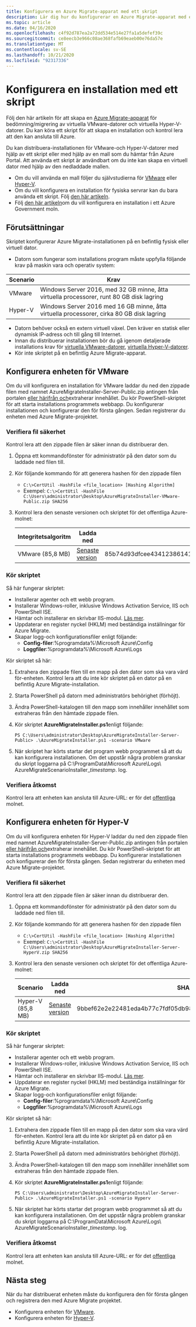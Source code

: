 ```yaml
---
title: Konfigurera en Azure Migrate-apparat med ett skript
description: Lär dig hur du konfigurerar en Azure Migrate-apparat med ett skript
ms.topic: article
ms.date: 04/16/2020
ms.openlocfilehash: c4f92d787ea2a72dd534e514e27fa1a5defef39c
ms.sourcegitcommit: ce8eecb3e966c08ae368fafb69eaeb00e76da57e
ms.translationtype: MT
ms.contentlocale: sv-SE
ms.lasthandoff: 10/21/2020
ms.locfileid: "92317336"
---
```

# <a name="set-up-an-appliance-with-a-script"></a>Konfigurera en installation med ett skript

Följ den här artikeln för att skapa en [Azure Migrate-apparat](./migrate-appliance-architecture.md) för bedömning/migrering av virtuella VMware-datorer och virtuella Hyper-V-datorer. Du kan köra ett skript för att skapa en installation och kontrol lera att den kan ansluta till Azure. 

Du kan distribuera-installationen för VMware-och Hyper-V-datorer med hjälp av ett skript eller med hjälp av en mall som du hämtar från Azure Portal. Att använda ett skript är användbart om du inte kan skapa en virtuell dator med hjälp av den nedladdade mallen.

- Om du vill använda en mall följer du självstudierna för [VMware](./tutorial-discover-vmware.md) eller [Hyper-V](./tutorial-discover-hyper-v.md).
- Om du vill konfigurera en installation för fysiska servrar kan du bara använda ett skript. Följ [den här artikeln](how-to-set-up-appliance-physical.md).
- Följ [den här artikeln](deploy-appliance-script-government.md)om du vill konfigurera en installation i ett Azure Government moln.

## <a name="prerequisites"></a>Förutsättningar

Skriptet konfigurerar Azure Migrate-installationen på en befintlig fysisk eller virtuell dator.

- Datorn som fungerar som installations program måste uppfylla följande krav på maskin vara och operativ system:

Scenario | Krav
--- | ---
VMware | Windows Server 2016, med 32 GB minne, åtta virtuella processorer, runt 80 GB disk lagring
Hyper-V | Windows Server 2016 med 16 GB minne, åtta virtuella processorer, cirka 80 GB disk lagring
- Datorn behöver också en extern virtuell växel. Den kräver en statisk eller dynamisk IP-adress och till gång till Internet.
- Innan du distribuerar installationen bör du gå igenom detaljerade installations krav för [virtuella VMware-datorer](migrate-appliance.md#appliance---vmware), [virtuella Hyper-V-datorer](migrate-appliance.md#appliance---hyper-v).
- Kör inte skriptet på en befintlig Azure Migrate-apparat.

## <a name="set-up-the-appliance-for-vmware"></a>Konfigurera enheten för VMware

Om du vill konfigurera en installation för VMware laddar du ned den zippade filen med namnet AzureMigrateInstaller-Server-Public.zip antingen från portalen [eller härifrån och](https://go.microsoft.com/fwlink/?linkid=2140334)extraherar innehållet. Du kör PowerShell-skriptet för att starta installations programmets webbapp. Du konfigurerar installationen och konfigurerar den för första gången. Sedan registrerar du enheten med Azure Migrate-projektet.


### <a name="verify-file-security"></a>Verifiera fil säkerhet

Kontrol lera att den zippade filen är säker innan du distribuerar den.

1. Öppna ett kommandofönster för administratör på den dator som du laddade ned filen till.
2. Kör följande kommando för att generera hashen för den zippade filen
    - ```C:\>CertUtil -HashFile <file_location> [Hashing Algorithm]```
    - Exempel: ```C:\>CertUtil -HashFile C:\Users\administrator\Desktop\AzureMigrateInstaller-VMware-Public.zip SHA256```
3. Kontrol lera den senaste versionen och skriptet för det offentliga Azure-molnet:

    **Integritetsalgoritm** | **Ladda ned** | **SHA256**
    --- | --- | ---
    VMware (85,8 MB) | [Senaste version](https://go.microsoft.com/fwlink/?linkid=2116601) | 85b74d93dfcee43412386141808d82147916330e6669df94c7969fe1b3d0fe72



### <a name="run-the-script"></a>Kör skriptet

Så här fungerar skriptet:

- Installerar agenter och ett webb program.
- Installerar Windows-roller, inklusive Windows Activation Service, IIS och PowerShell ISE.
- Hämtar och installerar en skrivbar IIS-modul. [Läs mer](https://www.microsoft.com/download/details.aspx?id=7435).
- Uppdaterar en register nyckel (HKLM) med beständiga inställningar för Azure Migrate.
- Skapar logg-och konfigurationsfiler enligt följande:
    - **Config-filer**:%programdata%\Microsoft Azure\Config
    - **Loggfiler**:%programdata%\Microsoft Azure\Logs

Kör skriptet så här:

1. Extrahera den zippade filen till en mapp på den dator som ska vara värd för-enheten. Kontrol lera att du inte kör skriptet på en dator på en befintlig Azure Migrate-installation.
2. Starta PowerShell på datorn med administratörs behörighet (förhöjt).
3. Ändra PowerShell-katalogen till den mapp som innehåller innehållet som extraheras från den hämtade zippade filen.
4. Kör skriptet **AzureMigrateInstaller.ps1**enligt följande:

    ``` PS C:\Users\administrator\Desktop\AzureMigrateInstaller-Server-Public> .\AzureMigrateInstaller.ps1 -scenario VMware ```
   
5. När skriptet har körts startar det program webb programmet så att du kan konfigurera installationen. Om det uppstår några problem granskar du skript loggarna på C:\ProgramData\Microsoft Azure\Logs\ AzureMigrateScenarioInstaller_<em>timestamp</em>. log.

### <a name="verify-access"></a>Verifiera åtkomst

Kontrol lera att enheten kan ansluta till Azure-URL: er för det [offentliga](migrate-appliance.md#public-cloud-urls) molnet.

## <a name="set-up-the-appliance-for-hyper-v"></a>Konfigurera enheten för Hyper-V

Om du vill konfigurera enheten för Hyper-V laddar du ned den zippade filen med namnet AzureMigrateInstaller-Server-Public.zip antingen från portalen [eller härifrån och](https://go.microsoft.com/fwlink/?linkid=2105112)extraherar innehållet. Du kör PowerShell-skriptet för att starta installations programmets webbapp. Du konfigurerar installationen och konfigurerar den för första gången. Sedan registrerar du enheten med Azure Migrate-projektet.


### <a name="verify-file-security"></a>Verifiera fil säkerhet

Kontrol lera att den zippade filen är säker innan du distribuerar den.

1. Öppna ett kommandofönster för administratör på den dator som du laddade ned filen till.
2. Kör följande kommando för att generera hashen för den zippade filen
    - ```C:\>CertUtil -HashFile <file_location> [Hashing Algorithm]```
    - Exempel: ```C:\>CertUtil -HashFile C:\Users\administrator\Desktop\AzureMigrateInstaller-Server-HyperV.zip SHA256```

3. Kontrol lera den senaste versionen och skriptet för det offentliga Azure-molnet:

    **Scenario** | **Ladda ned** | **SHA256**
    --- | --- | ---
    Hyper-V (85,8 MB) | [Senaste version](https://go.microsoft.com/fwlink/?linkid=2116657) |  9bbef62e2e22481eda4b77c7fdf05db98c3767c20f0a873114fb0dcfa6ed682a

### <a name="run-the-script"></a>Kör skriptet

Så här fungerar skriptet:

- Installerar agenter och ett webb program.
- Installerar Windows-roller, inklusive Windows Activation Service, IIS och PowerShell ISE.
- Hämtar och installerar en skrivbar IIS-modul. [Läs mer](https://www.microsoft.com/download/details.aspx?id=7435).
- Uppdaterar en register nyckel (HKLM) med beständiga inställningar för Azure Migrate.
- Skapar logg-och konfigurationsfiler enligt följande:
    - **Config-filer**:%programdata%\Microsoft Azure\Config
    - **Loggfiler**:%programdata%\Microsoft Azure\Logs

Kör skriptet så här:

1. Extrahera den zippade filen till en mapp på den dator som ska vara värd för-enheten. Kontrol lera att du inte kör skriptet på en dator på en befintlig Azure Migrate-installation.
2. Starta PowerShell på datorn med administratörs behörighet (förhöjt).
3. Ändra PowerShell-katalogen till den mapp som innehåller innehållet som extraheras från den hämtade zippade filen.
4. Kör skriptet **AzureMigrateInstaller.ps1**enligt följande: 

    ``` PS C:\Users\administrator\Desktop\AzureMigrateInstaller-Server-Public> .\AzureMigrateInstaller.ps1 -scenario Hyperv ```
   
5. När skriptet har körts startar det program webb programmet så att du kan konfigurera installationen. Om det uppstår några problem granskar du skript loggarna på C:\ProgramData\Microsoft Azure\Logs\ AzureMigrateScenarioInstaller_<em>timestamp</em>. log.

### <a name="verify-access"></a>Verifiera åtkomst

Kontrol lera att enheten kan ansluta till Azure-URL: er för det [offentliga](migrate-appliance.md#public-cloud-urls) molnet.

## <a name="next-steps"></a>Nästa steg

När du har distribuerat enheten måste du konfigurera den för första gången och registrera den med Azure Migrate projektet.

- Konfigurera enheten för [VMware](how-to-set-up-appliance-vmware.md#configure-the-appliance).
- Konfigurera enheten för [Hyper-V](how-to-set-up-appliance-hyper-v.md#configure-the-appliance).